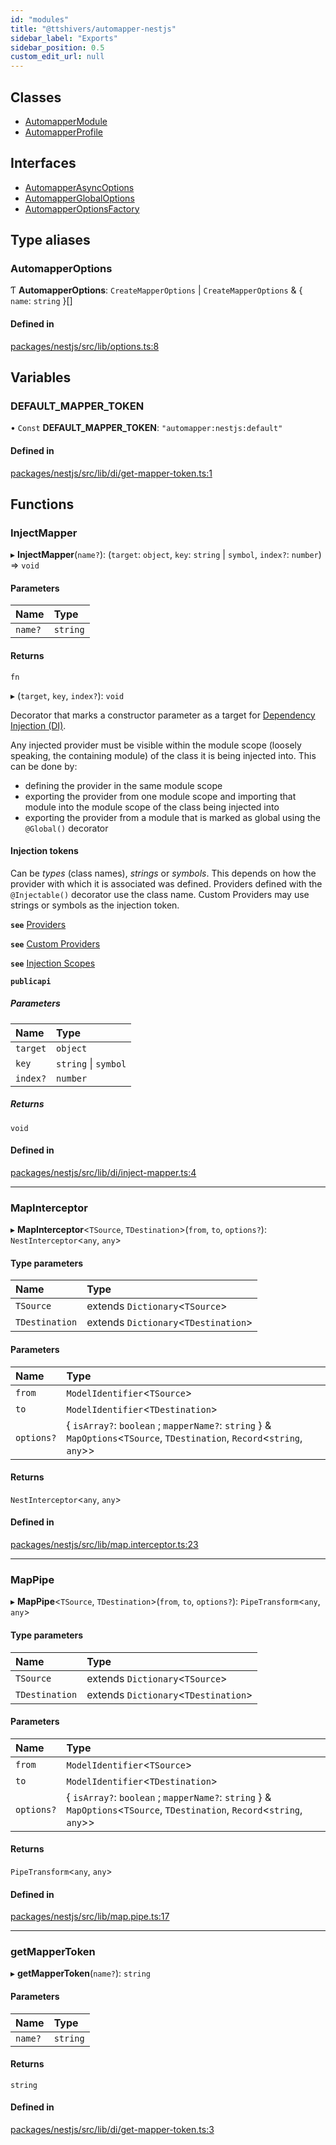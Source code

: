 ```yaml
---
id: "modules"
title: "@ttshivers/automapper-nestjs"
sidebar_label: "Exports"
sidebar_position: 0.5
custom_edit_url: null
---
```


## Classes

- [AutomapperModule](classes/AutomapperModule.md)
- [AutomapperProfile](classes/AutomapperProfile.md)

## Interfaces

- [AutomapperAsyncOptions](interfaces/AutomapperAsyncOptions.md)
- [AutomapperGlobalOptions](interfaces/AutomapperGlobalOptions.md)
- [AutomapperOptionsFactory](interfaces/AutomapperOptionsFactory.md)

## Type aliases

### AutomapperOptions

Ƭ **AutomapperOptions**: `CreateMapperOptions` \| `CreateMapperOptions` & { `name`: `string`  }[]

#### Defined in

[packages/nestjs/src/lib/options.ts:8](https://github.com/ttshivers/mapper/blob/efc4cb9d/packages/nestjs/src/lib/options.ts#L8)

## Variables

### DEFAULT\_MAPPER\_TOKEN

• `Const` **DEFAULT\_MAPPER\_TOKEN**: ``"automapper:nestjs:default"``

#### Defined in

[packages/nestjs/src/lib/di/get-mapper-token.ts:1](https://github.com/ttshivers/mapper/blob/efc4cb9d/packages/nestjs/src/lib/di/get-mapper-token.ts#L1)

## Functions

### InjectMapper

▸ **InjectMapper**(`name?`): (`target`: `object`, `key`: `string` \| `symbol`, `index?`: `number`) => `void`

#### Parameters

| Name | Type |
| :------ | :------ |
| `name?` | `string` |

#### Returns

`fn`

▸ (`target`, `key`, `index?`): `void`

Decorator that marks a constructor parameter as a target for
[Dependency Injection (DI)](https://docs.nestjs.com/providers#dependency-injection).

Any injected provider must be visible within the module scope (loosely
speaking, the containing module) of the class it is being injected into. This
can be done by:

- defining the provider in the same module scope
- exporting the provider from one module scope and importing that module into the
  module scope of the class being injected into
- exporting the provider from a module that is marked as global using the
  `@Global()` decorator

#### Injection tokens
Can be *types* (class names), *strings* or *symbols*. This depends on how the
provider with which it is associated was defined. Providers defined with the
`@Injectable()` decorator use the class name. Custom Providers may use strings
or symbols as the injection token.

**`see`** [Providers](https://docs.nestjs.com/providers)

**`see`** [Custom Providers](https://docs.nestjs.com/fundamentals/custom-providers)

**`see`** [Injection Scopes](https://docs.nestjs.com/fundamentals/injection-scopes)

**`publicapi`**

##### Parameters

| Name | Type |
| :------ | :------ |
| `target` | `object` |
| `key` | `string` \| `symbol` |
| `index?` | `number` |

##### Returns

`void`

#### Defined in

[packages/nestjs/src/lib/di/inject-mapper.ts:4](https://github.com/ttshivers/mapper/blob/efc4cb9d/packages/nestjs/src/lib/di/inject-mapper.ts#L4)

___

### MapInterceptor

▸ **MapInterceptor**<`TSource`, `TDestination`\>(`from`, `to`, `options?`): `NestInterceptor`<`any`, `any`\>

#### Type parameters

| Name | Type |
| :------ | :------ |
| `TSource` | extends `Dictionary`<`TSource`\> |
| `TDestination` | extends `Dictionary`<`TDestination`\> |

#### Parameters

| Name | Type |
| :------ | :------ |
| `from` | `ModelIdentifier`<`TSource`\> |
| `to` | `ModelIdentifier`<`TDestination`\> |
| `options?` | { `isArray?`: `boolean` ; `mapperName?`: `string`  } & `MapOptions`<`TSource`, `TDestination`, `Record`<`string`, `any`\>\> |

#### Returns

`NestInterceptor`<`any`, `any`\>

#### Defined in

[packages/nestjs/src/lib/map.interceptor.ts:23](https://github.com/ttshivers/mapper/blob/efc4cb9d/packages/nestjs/src/lib/map.interceptor.ts#L23)

___

### MapPipe

▸ **MapPipe**<`TSource`, `TDestination`\>(`from`, `to`, `options?`): `PipeTransform`<`any`, `any`\>

#### Type parameters

| Name | Type |
| :------ | :------ |
| `TSource` | extends `Dictionary`<`TSource`\> |
| `TDestination` | extends `Dictionary`<`TDestination`\> |

#### Parameters

| Name | Type |
| :------ | :------ |
| `from` | `ModelIdentifier`<`TSource`\> |
| `to` | `ModelIdentifier`<`TDestination`\> |
| `options?` | { `isArray?`: `boolean` ; `mapperName?`: `string`  } & `MapOptions`<`TSource`, `TDestination`, `Record`<`string`, `any`\>\> |

#### Returns

`PipeTransform`<`any`, `any`\>

#### Defined in

[packages/nestjs/src/lib/map.pipe.ts:17](https://github.com/ttshivers/mapper/blob/efc4cb9d/packages/nestjs/src/lib/map.pipe.ts#L17)

___

### getMapperToken

▸ **getMapperToken**(`name?`): `string`

#### Parameters

| Name | Type |
| :------ | :------ |
| `name?` | `string` |

#### Returns

`string`

#### Defined in

[packages/nestjs/src/lib/di/get-mapper-token.ts:3](https://github.com/ttshivers/mapper/blob/efc4cb9d/packages/nestjs/src/lib/di/get-mapper-token.ts#L3)
